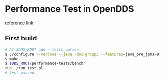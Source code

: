 # Performance Test in OpenDDS
[reference link](https://opendds.readthedocs.io/en/latest/internal/bench.html#cmdoption-test_controller-wait-for-nodes)
## First build
```bash
# AT $DDS_ROOT add --tests option
$ ./configure --verbose --java -doc-group3 --features=java_pre_jpms=0 --std=c++11 --rapidjson --tests
$ make
$ $DDS_ROOT/performance-tests/bench/
run ./run_test.pl
# test passed.
```